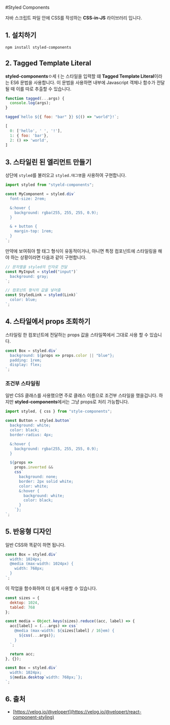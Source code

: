 #Styled Components

자바 스크립트 파일 안에 CSS를 작성하는 **CSS-in-JS** 라이브러리 입니다.

## 1. 설치하기

```bash
npm install styled-components
```

## 2. Tagged Template Literal

**styled-components**ㅇ세ㅓ는 스타일을 입력할 떄 **Tagged Template Literal**이라는 ES6 문법을 사용합니다. 이 문법을 사용하면 내부에 Javascript 객체나 함수가 전달 될 때 이를 따로 추출할 수 있습니다.

```javascript
function tagged(...args) {
  console.log(args);
}

tagged`hello ${{ foo: "bar" }} ${() => "world"}!`;
```

```javascript
[
  0: ['hello', ' ', '!'],
  1: { foo: 'bar'},
  2: () => 'world',
]
```

## 3. 스타일린 된 엘리먼트 만들기

상단에 `styled`를 불러오고 `styled.태그명`을 사용하여 구현합니다.

```javascript
import styled from "styeld-components";

const MyComponent = styled.div`
  font-size: 2rem;

  &:hover {
    background: rgba(255, 255, 255, 0.9);
  }

  & + button {
    margin-top: 1rem;
  }
`;
```

만약에 보여줘야 할 태그 형식이 유동적이거나, 아니면 특정 컴포넌트에 스타일링을 해야 하는 상황이라면 다음과 같이 구현합니다.

```javascript
// 문자열을 styled의 인자로 전달
const MyInput = styled("input")`
  background: gray;
`;

// 컴포넌트 형식의 값을 넣어줌
const StyledLink = styled(Link)`
  color: blue;
`;
```

## 4. 스타일에서 props 조회하기

스타일링 한 컴포넌트에 전달하는 props 값을 스타일쪽에서 그대로 사용 할 수 있습니다.

```javascript
const Box = styled.div`
  background: ${props => props.color || "blue"};
  padding: 1rem;
  display: flex;
`;
```

### 조건부 스타일링

일반 CSS 클래스를 사용했으면 주로 클래스 이름으로 조건부 스타일을 했을겁니다. 하지만 **styled-components**에서는 그냥 props로 처리 가능합니다.

```javascript
import styled, { css } from "style-components";

const Button = styled.button`
  background: white;
  color: black;
  border-radius: 4px;

  &:hover {
    background: rgba(255, 255, 255, 0.9);
  }

  ${props =>
    props.inverted &&
    css`
      background: none;
      border: 2px solid white;
      color: white;
      &:hover {
        background: white;
        color: black;
      }
    `};
`;
```

## 5. 반응형 디자인

일반 CSS와 똑같이 하면 됩니다.

```javascript
const Box = styled.div`
  width: 1024px;
  @media (max-width: 1024px) {
    width: 768px;
  }
`;
```

이 작업을 함수화하여 더 쉽게 사용할 수 있습니다.

```javascript
const sizes = {
  dektop: 1024,
  tabled: 768
};

const media = Object.keys(sizes).reduce((acc, label) => {
  acc[label] = (...args) => css`
    @media (max-width: ${sizes[label] / 16}em) {
      ${css(...args)};
    }
  `;

  return acc;
}, {});

const Box = styled.div`
  width: 1024px;
  ${media.desktop`width: 768px;`};
`;
```

## 6. 출처

- [https://velog.io/@velopert](https://velog.io/@velopert/react-component-styling)
